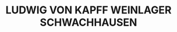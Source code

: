 ---
title: "LUDWIG VON KAPFF WEINLAGER SCHWACHHAUSEN"
url: /bremen/ludwig-von-kapff-weinlager-schwachhausen/
shop: Spirituosen
---
